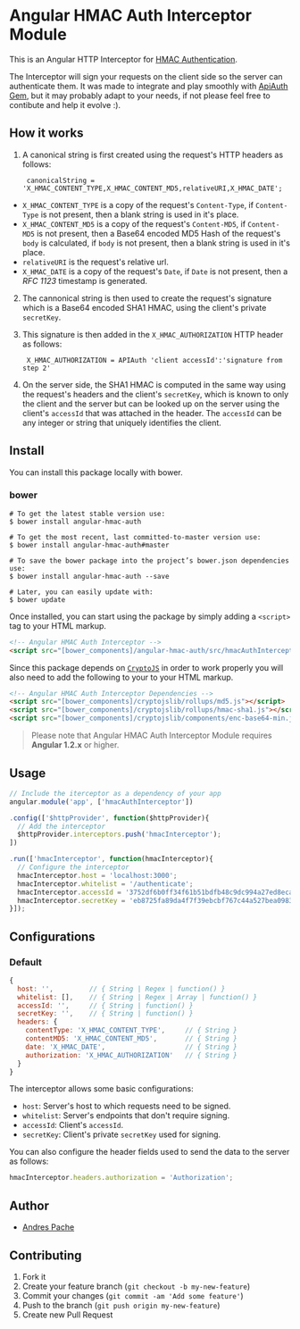 Angular HMAC Auth Interceptor Module
============================

This is an Angular HTTP Interceptor for 
[HMAC Authentication](http://en.wikipedia.org/wiki/Hash-based_message_authentication_code).

The Interceptor will sign your requests on the client side so the server can authenticate them. It was made to integrate and play smoothly with [ApiAuth Gem](https://github.com/andres99x/api_auth), but it may probably adapt to your needs, if not please feel free to contibute and help it evolve :).

## How it works

1. A canonical string is first created using the request's HTTP headers as follows:
  
        canonicalString = 'X_HMAC_CONTENT_TYPE,X_HMAC_CONTENT_MD5,relativeURI,X_HMAC_DATE';

  - `X_HMAC_CONTENT_TYPE` is a copy of the request's `Content-Type`, if `Content-Type` is not present, then a blank string is used in it's place.
  - `X_HMAC_CONTENT_MD5` is a copy of the request's `Content-MD5`, if `Content-MD5` is not present, then a Base64 encoded MD5 Hash of the request's `body` is calculated, if `body` is not present, then a blank string is used in it's place. 
  - `relativeURI` is the request's relative url.
  - `X_HMAC_DATE` is a copy of the request's `Date`, if `Date` is not present, then a *RFC 1123* timestamp is generated.

2. The cannonical string is then used to create the request's signature which is a Base64 encoded SHA1 HMAC, using the client's private `secretKey`.

3. This signature is then added in the `X_HMAC_AUTHORIZATION` HTTP header as follows:

        X_HMAC_AUTHORIZATION = APIAuth 'client accessId':'signature from step 2'

5. On the server side, the SHA1 HMAC is computed in the same way using the
request's headers and the client's `secretKey`, which is known to only
the client and the server but can be looked up on the server using the client's
`accessId` that was attached in the header. The `accessId` can be any integer or
string that uniquely identifies the client.

## Install

You can install this package locally with bower.

### bower
```shell
# To get the latest stable version use:
$ bower install angular-hmac-auth

# To get the most recent, last committed-to-master version use:
$ bower install angular-hmac-auth#master 

# To save the bower package into the project’s bower.json dependencies use:
$ bower install angular-hmac-auth --save

# Later, you can easily update with:
$ bower update
```   


Once installed, you can start using the package by simply adding a `<script>` tag to your HTML markup.
```html
<!-- Angular HMAC Auth Interceptor -->
<script src="[bower_components]/angular-hmac-auth/src/hmacAuthInterceptor.js"></script>
```

Since this package depends on [`CryptoJS`](https://github.com/sytelus/CryptoJS) in order to work properly you will also need to add the following to your to your HTML markup.
```html
<!-- Angular HMAC Auth Interceptor Dependencies -->
<script src="[bower_components]/cryptojslib/rollups/md5.js"></script>
<script src="[bower_components]/cryptojslib/rollups/hmac-sha1.js"></script>
<script src="[bower_components]/cryptojslib/components/enc-base64-min.js"></script>
```

> Please note that Angular HMAC Auth Interceptor Module requires **Angular 1.2.x** or higher.


## Usage
```javascript
// Include the iterceptor as a dependency of your app
angular.module('app', ['hmacAuthInterceptor'])

.config(['$httpProvider', function($httpProvider){
  // Add the interceptor
  $httpProvider.interceptors.push('hmacInterceptor');
])

.run(['hmacInterceptor', function(hmacInterceptor){
  // Configure the interceptor
  hmacInterceptor.host = 'localhost:3000';
  hmacInterceptor.whitelist = '/authenticate';
  hmacInterceptor.accessId = '3752df6b0ff34f61b51bdfb48c9dc994a27ed8eca8e9aafc67a6623b4ae7daa1';
  hmacInterceptor.secretKey = 'eb8725fa89da4f7f39ebcbf767c44a527bea098320983304e4f316b2e8532c0a';
}]);
```

## Configurations

### Default
```javascript
{
  host: '',         // { String | Regex | function() }
  whitelist: [],    // { String | Regex | Array | function() }
  accessId: '',     // { String | function() }
  secretKey: '',    // { String | function() }
  headers: {
    contentType: 'X_HMAC_CONTENT_TYPE',     // { String }
    contentMD5: 'X_HMAC_CONTENT_MD5',       // { String }
    date: 'X_HMAC_DATE',                    // { String }
    authorization: 'X_HMAC_AUTHORIZATION'   // { String }
  }
}
```

The interceptor allows some basic configurations:
- `host`: Server's host to which requests need to be signed.
- `whitelist`: Server's endpoints that don't require signing.
- `accessId`: Client's `accessId`.
- `secretKey`: Client's private `secretKey` used for signing.

You can also configure the header fields used to send the data to the server as follows:
```javascript 
hmacInterceptor.headers.authorization = 'Authorization';
```

## Author

* [Andres Pache](https://github.com/andres99x/)

## Contributing

1. Fork it
2. Create your feature branch (`git checkout -b my-new-feature`)
3. Commit your changes (`git commit -am 'Add some feature'`)
4. Push to the branch (`git push origin my-new-feature`)
5. Create new Pull Request
